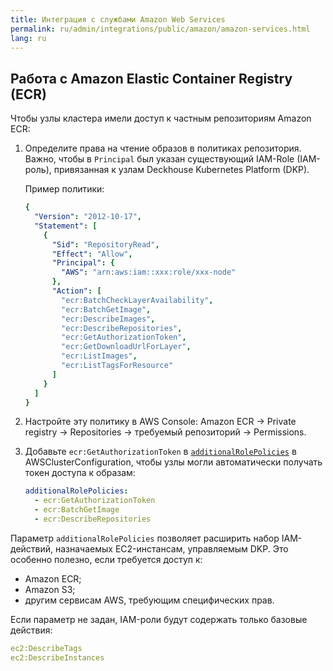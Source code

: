 ```yaml
---
title: Интеграция с службами Amazon Web Services
permalink: ru/admin/integrations/public/amazon/amazon-services.html
lang: ru
---
```


## Работа с Amazon Elastic Container Registry (ECR)

Чтобы узлы кластера имели доступ к частным репозиториям Amazon ECR:

1. Определите права на чтение образов в политиках репозитория. Важно, чтобы в `Principal` был указан существующий IAM-Role (IAM-роль), привязанная к узлам Deckhouse Kubernetes Platform (DKP).

    Пример политики:

    ```yaml
    {
      "Version": "2012-10-17",
      "Statement": [
        {
          "Sid": "RepositoryRead",
          "Effect": "Allow",
          "Principal": {
            "AWS": "arn:aws:iam::xxx:role/xxx-node"
          },
          "Action": [
            "ecr:BatchCheckLayerAvailability",
            "ecr:BatchGetImage",
            "ecr:DescribeImages",
            "ecr:DescribeRepositories",
            "ecr:GetAuthorizationToken",
            "ecr:GetDownloadUrlForLayer",
            "ecr:ListImages",
            "ecr:ListTagsForResource"
          ]
        }
      ]
    }
    ```

1. Настройте эту политику в AWS Console: Amazon ECR → Private registry → Repositories → требуемый репозиторий → Permissions.

1. Добавьте `ecr:GetAuthorizationToken` в [`additionalRolePolicies`](/modules/cloud-provider-aws/cluster_configuration.html#awsclusterconfiguration-additionalrolepolicies) в AWSClusterConfiguration, чтобы узлы могли автоматически получать токен доступа к образам:

   ```yaml
   additionalRolePolicies:
     - ecr:GetAuthorizationToken
     - ecr:BatchGetImage
     - ecr:DescribeRepositories
   ```

Параметр `additionalRolePolicies` позволяет расширить набор IAM-действий, назначаемых EC2-инстансам, управляемым DKP. Это особенно полезно, если требуется доступ к:

- Amazon ECR;
- Amazon S3;
- другим сервисам AWS, требующим специфических прав.

Если параметр не задан, IAM-роли будут содержать только базовые действия:

```yaml
ec2:DescribeTags
ec2:DescribeInstances
```

